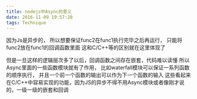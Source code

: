 ```yaml
---
title: nodejs中Async的意义
date: 2016-11-09 19:57:28
tags: Technique
---
```

因为Js是异步的，
所以想要保证func2在func1执行完毕之后再运行，
只能将func2放在func1的回调函数里面
这和C/C++等的区别就在这里体现了

但是一旦这样的逻辑层次多了以后，回调函数之间存在嵌套，代码难以读懂
所以Async里面的一些函数模块就有了作用，
比如waterfall模块可以保证一系列函数的顺序执行，
并且一个前一个函数的输出可以作为下一个函数的输入
这些看起来在C/C++中容易实现的功能，因为JS的异步不得不用Async模块或者像刚才说的，一级一级的嵌套和回调
